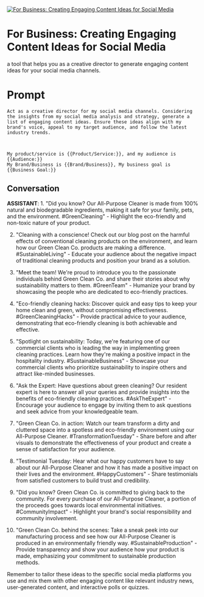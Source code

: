 
[![For Business: Creating Engaging Content Ideas for Social Media](https://flow-prompt-covers.s3.us-west-1.amazonaws.com/icon/illustrative/illus_4.png)]()
# For Business: Creating Engaging Content Ideas for Social Media 
a tool that helps you as a creative director to generate engaging content ideas for your social media channels. 

# Prompt

```
Act as a creative director for my social media channels. Considering the insights from my social media analysis and strategy, generate a list of engaging content ideas. Ensure these ideas align with my brand's voice, appeal to my target audience, and follow the latest industry trends.



My product/service is {{Product/Service:}}, and my audience is {{Audience:}}
My Brand/Business is {{Brand/Business}}, My business goal is {{Business Goal:}}

```

## Conversation

**ASSISTANT**: 1. "Did you know? Our All-Purpose Cleaner is made from 100% natural and biodegradable ingredients, making it safe for your family, pets, and the environment. #GreenCleaning" - Highlight the eco-friendly and non-toxic nature of your product.



2. "Cleaning with a conscience! Check out our blog post on the harmful effects of conventional cleaning products on the environment, and learn how our Green Clean Co. products are making a difference. #SustainableLiving" - Educate your audience about the negative impact of traditional cleaning products and position your brand as a solution.



3. "Meet the team! We're proud to introduce you to the passionate individuals behind Green Clean Co. and share their stories about why sustainability matters to them. #GreenTeam" - Humanize your brand by showcasing the people who are dedicated to eco-friendly practices.



4. "Eco-friendly cleaning hacks: Discover quick and easy tips to keep your home clean and green, without compromising effectiveness. #GreenCleaningHacks" - Provide practical advice to your audience, demonstrating that eco-friendly cleaning is both achievable and effective.



5. "Spotlight on sustainability: Today, we're featuring one of our commercial clients who is leading the way in implementing green cleaning practices. Learn how they're making a positive impact in the hospitality industry. #SustainableBusiness" - Showcase your commercial clients who prioritize sustainability to inspire others and attract like-minded businesses.



6. "Ask the Expert: Have questions about green cleaning? Our resident expert is here to answer all your queries and provide insights into the benefits of eco-friendly cleaning practices. #AskTheExpert" - Encourage your audience to engage by inviting them to ask questions and seek advice from your knowledgeable team.



7. "Green Clean Co. in action: Watch our team transform a dirty and cluttered space into a spotless and eco-friendly environment using our All-Purpose Cleaner. #TransformationTuesday" - Share before and after visuals to demonstrate the effectiveness of your product and create a sense of satisfaction for your audience.



8. "Testimonial Tuesday: Hear what our happy customers have to say about our All-Purpose Cleaner and how it has made a positive impact on their lives and the environment. #HappyCustomers" - Share testimonials from satisfied customers to build trust and credibility.



9. "Did you know? Green Clean Co. is committed to giving back to the community. For every purchase of our All-Purpose Cleaner, a portion of the proceeds goes towards local environmental initiatives. #CommunityImpact" - Highlight your brand's social responsibility and community involvement.



10. "Green Clean Co. behind the scenes: Take a sneak peek into our manufacturing process and see how our All-Purpose Cleaner is produced in an environmentally friendly way. #SustainableProduction" - Provide transparency and show your audience how your product is made, emphasizing your commitment to sustainable production methods.



Remember to tailor these ideas to the specific social media platforms you use and mix them with other engaging content like relevant industry news, user-generated content, and interactive polls or quizzes.


